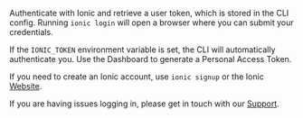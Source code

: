 Authenticate with Ionic and retrieve a user token, which is stored in the CLI config. Running `ionic login` will open a browser where you can submit your credentials.

If the `IONIC_TOKEN` environment variable is set, the CLI will automatically authenticate you. Use the Dashboard to generate a Personal Access Token.

If you need to create an Ionic account, use `ionic signup` or the Ionic [Website](https://ionicframework.com/signup).

If you are having issues logging in, please get in touch with our [Support](https://ion.link/support-request).
